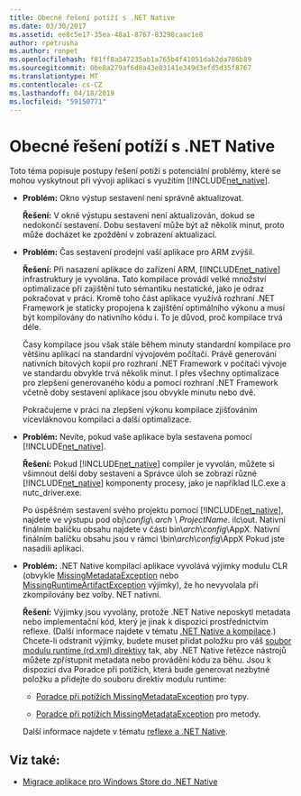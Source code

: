 ```yaml
---
title: Obecné řešení potíží s .NET Native
ms.date: 03/30/2017
ms.assetid: ee8c5e17-35ea-48a1-8767-83298caac1e8
author: rpetrusha
ms.author: ronpet
ms.openlocfilehash: f81ff8a347235ab1a765b4f41051dab2da786b89
ms.sourcegitcommit: 0be8a279af6d8a43e03141e349d3efd5d35f8767
ms.translationtype: MT
ms.contentlocale: cs-CZ
ms.lasthandoff: 04/18/2019
ms.locfileid: "59150771"
---
```

# <a name="net-native-general-troubleshooting"></a>Obecné řešení potíží s .NET Native
Toto téma popisuje postupy řešení potíží s potenciální problémy, které se mohou vyskytnout při vývoji aplikací s využitím [!INCLUDE[net_native](../../../includes/net-native-md.md)].  
  
-   **Problém:** Okno výstup sestavení není správně aktualizovat.  
  
     **Řešení:** V okně výstupu sestavení není aktualizován, dokud se nedokončí sestavení. Dobu sestavení může být až několik minut, proto může docházet ke zpoždění v zobrazení aktualizací.  
  
-   **Problém:** Čas sestavení prodejní vaší aplikace pro ARM zvýšil.  
  
     **Řešení:** Při nasazení aplikace do zařízení ARM, [!INCLUDE[net_native](../../../includes/net-native-md.md)] infrastruktury je vyvolána. Tato kompilace provádí velké množství optimalizace při zajištění tuto sémantiku nestatické, jako je odraz pokračovat v práci. Kromě toho část aplikace využívá rozhraní .NET Framework je staticky propojena k zajištění optimálního výkonu a musí být kompilovány do nativního kódu i. To je důvod, proč kompilace trvá déle.  
  
     Časy kompilace jsou však stále během minuty standardní kompilace pro většinu aplikací na standardní vývojovém počítači.  Právě generování nativních bitových kopií pro rozhraní .NET Framework v počítači vývoje ve standardu obvykle trvá několik minut.  I přes všechny optimalizace pro zlepšení generovaného kódu a pomocí rozhraní .NET Framework včetně doby sestavení aplikace jsou obvykle minutu nebo dvě.  
  
     Pokračujeme v práci na zlepšení výkonu kompilace zjišťováním vícevláknovou kompilaci a další optimalizace.  
  
-   **Problém:** Nevíte, pokud vaše aplikace byla sestavena pomocí [!INCLUDE[net_native](../../../includes/net-native-md.md)].  
  
     **Řešení:** Pokud [!INCLUDE[net_native](../../../includes/net-native-md.md)] compiler je vyvolán, můžete si všimnout delší doby sestavení a Správce úloh se zobrazí různé [!INCLUDE[net_native](../../../includes/net-native-md.md)] komponenty procesy, jako je například ILC.exe a nutc_driver.exe.  
  
     Po úspěšném sestavení svého projektu pomocí [!INCLUDE[net_native](../../../includes/net-native-md.md)], najdete ve výstupu pod obj\\*config*\ *arch* \\  *ProjectName*. ilc\out.  Nativní finálním balíčku obsahu najdete v části bin\\*arch*\\*config*\AppX. Nativní finálním balíčku obsahu jsou v rámci \bin\\*arch*\\*config*\AppX Pokud jste nasadili aplikaci.  
  
-   **Problém:** .NET Native kompilací aplikace vyvolává výjimky modulu CLR (obvykle [MissingMetadataException](../../../docs/framework/net-native/missingmetadataexception-class-net-native.md) nebo [MissingRuntimeArtifactException](../../../docs/framework/net-native/missingruntimeartifactexception-class-net-native.md) výjimky), že ho nevyvolala při zkompilovány bez volby. NET nativní.  
  
     **Řešení:** Výjimky jsou vyvolány, protože .NET Native neposkytl metadata nebo implementační kód, který je jinak k dispozici prostřednictvím reflexe. (Další informace najdete v tématu [.NET Native a kompilace](../../../docs/framework/net-native/net-native-and-compilation.md).) Chcete-li odstranit výjimky, budete muset přidat položku pro váš [soubor modulu runtime (rd.xml) direktivy](../../../docs/framework/net-native/runtime-directives-rd-xml-configuration-file-reference.md) tak, aby .NET Native řetězce nástrojů můžete zpřístupnit metadata nebo provádění kódu za běhu. Jsou k dispozici dva Poradce při potížích, která bude generovat nezbytné položku a přidejte do souboru direktiv modulu runtime:  
  
    -   [Poradce při potížích MissingMetadataException](https://dotnet.github.io/native/troubleshooter/type.html) pro typy.  
  
    -   [Poradce při potížích MissingMetadataException](https://dotnet.github.io/native/troubleshooter/method.html) pro metody.  
  
     Další informace najdete v tématu [reflexe a .NET Native](../../../docs/framework/net-native/reflection-and-net-native.md).  
  
## <a name="see-also"></a>Viz také:

- [Migrace aplikace pro Windows Store do .NET Native](../../../docs/framework/net-native/migrating-your-windows-store-app-to-net-native.md)
